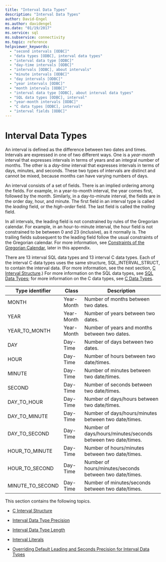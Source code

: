 ```yaml
---
title: "Interval Data Types"
description: "Interval Data Types"
author: David-Engel
ms.author: davidengel
ms.date: "01/19/2017"
ms.service: sql
ms.subservice: connectivity
ms.topic: reference
helpviewer_keywords:
  - "second intervals [ODBC]"
  - "data types [ODBC], interval data types"
  - "interval data type [ODBC]"
  - "day-time intervals [ODBC]"
  - "intervals [ODBC], about intervals"
  - "minute intervals [ODBC]"
  - "day intervals [ODBC]"
  - "year intervals [ODBC]"
  - "month intervals [ODBC]"
  - "interval data type [ODBC], about interval data types"
  - "SQL data types [ODBC], interval"
  - "year-month intervals [ODBC]"
  - "C data types [ODBC], interval"
  - "interval fields [ODBC]"
---
```

# Interval Data Types
An interval is defined as the difference between two dates and times. Intervals are expressed in one of two different ways. One is a *year-month* interval that expresses intervals in terms of years and an integral number of months. The other is a *day-time* interval that expresses intervals in terms of days, minutes, and seconds. These two types of intervals are distinct and cannot be mixed, because months can have varying numbers of days.  
  
 An interval consists of a set of fields. There is an implied ordering among the fields. For example, in a year-to-month interval, the year comes first, followed by the month. Similarly, in a day-to-minute interval, the fields are in the order day, hour, and minute. The first field in an interval type is called the *leading* field, or the *high-order* field. The last field is called the *trailing* field.  
  
 In all intervals, the leading field is not constrained by rules of the Gregorian calendar. For example, in an hour-to-minute interval, the hour field is not constrained to be between 0 and 23 (inclusive), as it normally is. The trailing fields subsequent to the leading field follow the usual constraints of the Gregorian calendar. For more information, see [Constraints of the Gregorian Calendar](../../../odbc/reference/appendixes/constraints-of-the-gregorian-calendar.md), later in this appendix.  
  
 There are 13 interval SQL data types and 13 interval C data types. Each of the interval C data types uses the same structure, SQL_INTERVAL_STRUCT, to contain the interval data. (For more information, see the next section, [C Interval Structure](../../../odbc/reference/appendixes/c-interval-structure.md).) For more information on the SQL data types, see [SQL Data Types](../../../odbc/reference/appendixes/sql-data-types.md); for more information on the C data types, see [C Data Types](../../../odbc/reference/appendixes/c-data-types.md).  
  
|Type identifier|Class|Description|  
|---------------------|-----------|-----------------|  
|MONTH|Year-Month|Number of months between two dates.|  
|YEAR|Year-Month|Number of years between two dates.|  
|YEAR_TO_MONTH|Year-Month|Number of years and months between two dates.|  
|DAY|Day-Time|Number of days between two dates.|  
|HOUR|Day-Time|Number of hours between two date/times.|  
|MINUTE|Day-Time|Number of minutes between two date/times.|  
|SECOND|Day-Time|Number of seconds between two date/times.|  
|DAY_TO_HOUR|Day-Time|Number of days/hours between two date/times.|  
|DAY_TO_MINUTE|Day-Time|Number of days/hours/minutes between two date/times.|  
|DAY_TO_SECOND|Day-Time|Number of days/hours/minutes/seconds between two date/times.|  
|HOUR_TO_MINUTE|Day-Time|Number of hours/minutes between two date/times.|  
|HOUR_TO_SECOND|Day-Time|Number of hours/minutes/seconds between two date/times.|  
|MINUTE_TO_SECOND|Day-Time|Number of minutes/seconds between two date/times.|  
  
 This section contains the following topics.  
  
-   [C Interval Structure](../../../odbc/reference/appendixes/c-interval-structure.md)  
  
-   [Interval Data Type Precision](../../../odbc/reference/appendixes/interval-data-type-precision.md)  
  
-   [Interval Data Type Length](../../../odbc/reference/appendixes/interval-data-type-length.md)  
  
-   [Interval Literals](../../../odbc/reference/appendixes/interval-literals.md)  
  
-   [Overriding Default Leading and Seconds Precision for Interval Data Types](../../../odbc/reference/appendixes/overriding-default-leading-and-seconds-precision-for-interval-data-types.md)

